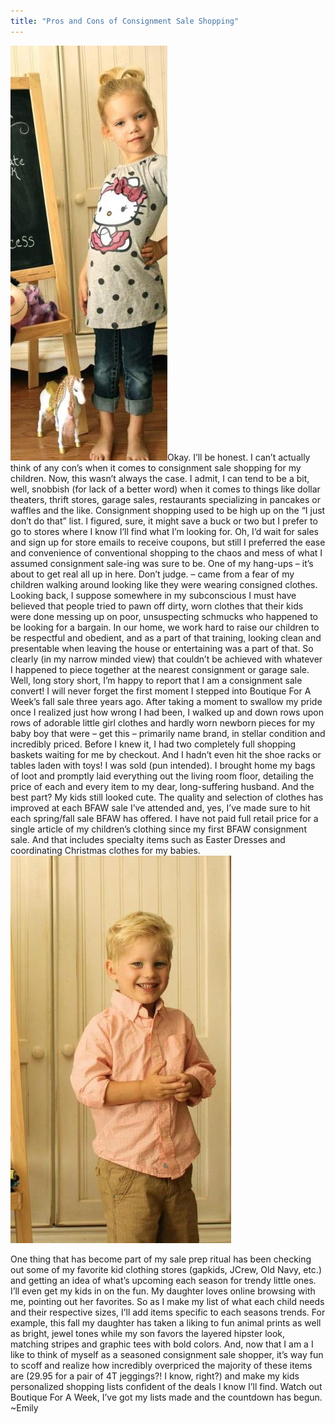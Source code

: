 ```yaml
---
title: "Pros and Cons of Consignment Sale Shopping"
---
```


![](/img/blog/IMG_0591.JPG)Okay. I’ll be honest. I can’t actually think of any con’s when it comes to consignment sale shopping for my children. Now, this wasn’t always the case. I admit, I can tend to be a bit, well, snobbish (for lack of a better word) when it comes to things like dollar theaters, thrift stores, garage sales, restaurants specializing in pancakes or waffles and the like. Consignment shopping used to be high up on the “I just don’t do that” list. I figured, sure, it might save a buck or two but I prefer to go to stores where I know I’ll find what I’m looking for. Oh, I’d wait for sales and sign up for store emails to receive coupons, but still I preferred the ease and convenience of conventional shopping to the chaos and mess of what I assumed consignment sale-ing was sure to be. One of my hang-ups – it’s about to get real all up in here. Don’t judge. – came from a fear of my children walking around looking like they were wearing consigned clothes. Looking back, I suppose somewhere in my subconscious I must have believed that people tried to pawn off dirty, worn clothes that their kids were done messing up on poor, unsuspecting schmucks who happened to be looking for a bargain. In our home, we work hard to raise our children to be respectful and obedient, and as a part of that training, looking clean and presentable when leaving the house or entertaining was a part of that. So clearly (in my narrow minded view) that couldn’t be achieved with whatever I happened to piece together at the nearest consignment or garage sale. Well, long story short, I’m happy to report that I am a consignment sale convert! I will never forget the first moment I stepped into Boutique For A Week’s fall sale three years ago. After taking a moment to swallow my pride once I realized just how wrong I had been, I walked up and down rows upon rows of adorable little girl clothes and hardly worn newborn pieces for my baby boy that were – get this – primarily name brand, in stellar condition and incredibly priced. Before I knew it, I had two completely full shopping baskets waiting for me by checkout. And I hadn’t even hit the shoe racks or tables laden with toys! I was sold (pun intended). I brought home my bags of loot and promptly laid everything out the living room floor, detailing the price of each and every item to my dear, long-suffering husband. And the best part? My kids still looked cute. The quality and selection of clothes has improved at each BFAW sale I’ve attended and, yes, I’ve made sure to hit each spring/fall sale BFAW has offered. I have not paid full retail price for a single article of my children’s clothing since my first BFAW consignment sale. And that includes specialty items such as Easter Dresses and coordinating Christmas clothes for my babies. ![](/img/blog/IMG_0592.JPG)

One thing that has become part of my sale prep ritual has been checking out some of my favorite kid clothing stores (gapkids, JCrew, Old Navy, etc.) and getting an idea of what’s upcoming each season for trendy little ones. I’ll even get my kids in on the fun. My daughter loves online browsing with me, pointing out her favorites. So as I make my list of what each child needs and their respective sizes, I’ll add items specific to each seasons trends. For example, this fall my daughter has taken a liking to fun animal prints as well as bright, jewel tones while my son favors the layered hipster look, matching stripes and graphic tees with bold colors. And, now that I am a I like to think of myself as a seasoned consignment sale shopper, it’s way fun to scoff and realize how incredibly overpriced the majority of these items are (29.95 for a pair of 4T jeggings?! I know, right?) and make my kids personalized shopping lists confident of the deals I know I’ll find. Watch out Boutique For A Week, I’ve got my lists made and the countdown has begun. ~Emily
